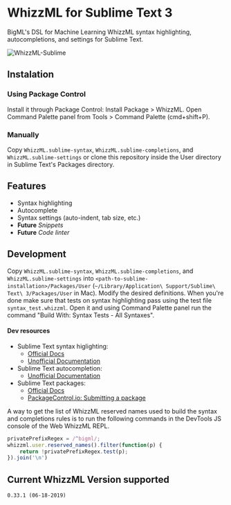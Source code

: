 # WhizzML for Sublime Text 3

BigML's DSL for Machine Learning WhizzML syntax highlighting, autocompletions,
and settings for Sublime Text.

![WhizzML-Sublime](https://raw.githubusercontent.com/whizzml/whizzml-sublime/master/whizzml-sublime.gif "WhizzML-Sublime")

## Instalation

### Using Package Control

Install it through Package Control: Install Package > WhizzML. Open Command
Palette panel from Tools > Command Palette (cmd+shift+P).

### Manually

Copy `WhizzML.sublime-syntax`, `WhizzML.sublime-completions`, and
`WhizzML.sublime-settings` or clone this repository inside the User directory
in Sublime Text's Packages directory.

## Features

- Syntax highlighting
- Autocomplete
- Syntax settings (auto-indent, tab size, etc.)
- **Future** _Snippets_
- **Future** _Code linter_

## Development

Copy `WhizzML.sublime-syntax`, `WhizzML.sublime-completions`, and
`WhizzML.sublime-settings` into
`<path-to-sublime-installation>/Packages/User`
(`~/Library/Application\ Support/Sublime\ Text\ 3/Packages/User` in Mac).
Modify the desired definitions. When you're done make sure that tests on syntax
highlighting pass using the test file `syntax_test.whizzml`. Open it and using
Command Palette panel run the command "Build With: Syntax Tests - All
Syntaxes".

#### Dev resources

- Sublime Text syntax higlighting:
    - [Official Docs](http://www.sublimetext.com/docs/3/syntax.html)
    - [Unofficial Documentation](http://docs.sublimetext.info/en/latest/extensibility/syntaxdefs.html)
- Sublime Text autocompletion:
    - [Unofficial Documentation](http://docs.sublimetext.info/en/latest/extensibility/completions.html)
- Sublime Text packages:
    - [Official Docs](https://www.sublimetext.com/docs/3/packages.html)
    - [PackageControl.io: Submitting a package](https://packagecontrol.io/docs/submitting_a_package)

A way to get the list of WhizzML reserved names used to build the syntax and completions rules is to
run the following commands in the DevTools JS console of the Web WhizzML REPL.

```javascript
privatePrefixRegex = /^bigml/;
whizzml.user.reserved_names().filter(function(p) {
    return !privatePrefixRegex.test(p);
}).join('\n')
```

## Current WhizzML Version supported
    0.33.1 (06-18-2019)
